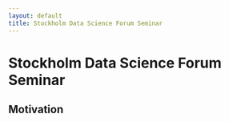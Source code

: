 ```yaml
---
layout: default
title: Stockholm Data Science Forum Seminar 
---
```


# Stockholm Data Science Forum Seminar 

## Motivation

